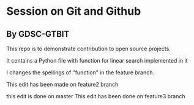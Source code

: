 # Session on Git and Github 
## By GDSC-GTBIT

This repo is to demonstrate contribution to open source projects.

It contains a Python file with function for linear search implemented in it

I changes the spellings of "function" in the feature branch.

This edit has been made on feature2 branch

this edit is done on master
This edit has been done on feature3 branch
